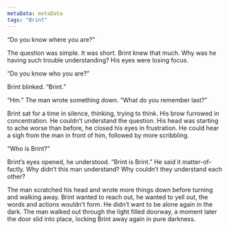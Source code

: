 ```yaml
---
metaData: metaData
tags: "Brint"
---
```


“Do you know where you are?”

The question was simple. It was short. Brint knew that much. Why was he having such trouble understanding? His eyes were losing focus.

“Do you know who you are?”

Brint blinked. “Brint.”

“Hm.” The man wrote something down. “What do you remember last?”

    

Brint sat for a time in silence, thinking, trying to think. His brow furrowed in concentration. He couldn’t understand the question. His head was starting to ache worse than before, he closed his eyes in frustration. He could hear a sigh from the man in front of him, followed by more scribbling. 

“Who is Brint?”

Brint’s eyes opened, he understood. “Brint is Brint.” He said it matter-of-factly. Why didn’t this man understand? Why couldn’t they understand each other?

The man scratched his head and wrote more things down before turning and walking away. Brint wanted to reach out, he wanted to yell out, the words and actions wouldn’t form. He didn’t want to be alone again in the dark. The man walked out through the light filled doorway, a moment later the door slid into place, locking Brint away again in pure darkness.